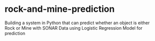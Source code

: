 # rock-and-mine-prediction
 Building a system in Python that can predict whether an object is either Rock or Mine with SONAR Data using Logistic Regression Model for prediction